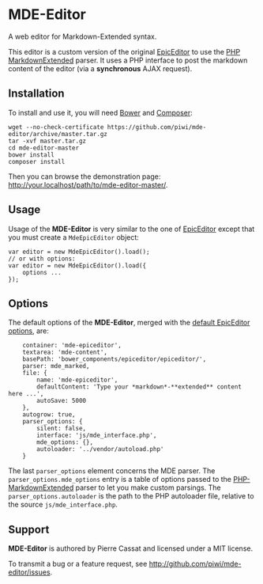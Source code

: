 MDE-Editor
==========

A web editor for Markdown-Extended syntax.

This editor is a custom version of the original [EpicEditor](http://epiceditor.com/)
to use the [PHP MarkdownExtended](http://github.com/piwi/markdown-extended) parser.
It uses a PHP interface to post the markdown content of the editor (via a **synchronous**
AJAX request).


Installation
------------

To install and use it, you will need [Bower](http://bower.io/) and [Composer](http://getcomposer.org):

    wget --no-check-certificate https://github.com/piwi/mde-editor/archive/master.tar.gz
    tar -xvf master.tar.gz
    cd mde-editor-master
    bower install
    composer install

Then you can browse the demonstration page: <http://your.localhost/path/to/mde-editor-master/>.


Usage
-----

Usage of the **MDE-Editor** is very similar to the one of [EpicEditor](http://epiceditor.com/#quick-start)
except that you must create a `MdeEpicEditor` object:
 
    var editor = new MdeEpicEditor().load();
    // or with options:
    var editor = new MdeEpicEditor().load({
        options ...
    });


Options
-------

The default options of the **MDE-Editor**, merged with the [default EpicEditor options](http://epiceditor.com/#epiceditoroptions),
are:

        container: 'mde-epiceditor',
        textarea: 'mde-content',
        basePath: 'bower_components/epiceditor/epiceditor/',
        parser: mde_marked,
        file: {
            name: 'mde-epiceditor',
            defaultContent: 'Type your *markdown*-**extended** content here ...',
            autoSave: 5000
        },
        autogrow: true,
        parser_options: {
            silent: false,
            interface: 'js/mde_interface.php',
            mde_options: {},
            autoloader: '../vendor/autoload.php'
        }

The last `parser_options` element concerns the MDE parser. The `parser_options.mde_options` entry
is a table of options passed to the [PHP-MarkdownExtended](https://github.com/piwi/markdown-extended#php-script-usage) 
parser to let you make custom parsings. The `parser_options.autoloader` is the path to the PHP autoloader
file, relative to the source `js/mde_interface.php`.


Support
-------

**MDE-Editor** is authored by Pierre Cassat and licensed under a MIT license.

To transmit a bug or a feature request, see <http://github.com/piwi/mde-editor/issues>.
